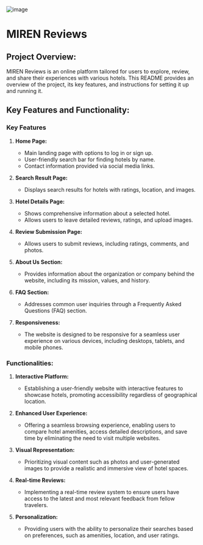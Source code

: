 ![image](https://github.com/Mistire/MIREN-hotel_reviewing_website/assets/96515111/ab47927a-eb74-498a-bb1a-701d164eb78f)

# MIREN Reviews

## Project Overview:

MIREN Reviews is an online platform tailored for users to explore, review, and share their experiences with various hotels. This README provides an overview of the project, its key features, and instructions for setting it up and running it.

## Key Features and Functionality:
### Key Features

1. **Home Page:**
   - Main landing page with options to log in or sign up.
   - User-friendly search bar for finding hotels by name.
   - Contact information provided via social media links.

2. **Search Result Page:**
   - Displays search results for hotels with ratings, location, and images.

3. **Hotel Details Page:**
   - Shows comprehensive information about a selected hotel.
   - Allows users to leave detailed reviews, ratings, and upload images.

4. **Review Submission Page:**
   - Allows users to submit reviews, including ratings, comments, and photos.

5. **About Us Section:**
   - Provides information about the organization or company behind the website, including its mission, values, and history.

6. **FAQ Section:**
   - Addresses common user inquiries through a Frequently Asked Questions (FAQ) section.

7. **Responsiveness:**
   - The website is designed to be responsive for a seamless user experience on various devices, including desktops, tablets, and mobile phones.


### Functionalities:

1. **Interactive Platform:**
   - Establishing a user-friendly website with interactive features to showcase hotels, promoting accessibility regardless of geographical location.

2. **Enhanced User Experience:**
   - Offering a seamless browsing experience, enabling users to compare hotel amenities, access detailed descriptions, and save time by eliminating the need to visit multiple websites.

3. **Visual Representation:**
   - Prioritizing visual content such as photos and user-generated images to provide a realistic and immersive view of hotel spaces.

4. **Real-time Reviews:**
   - Implementing a real-time review system to ensure users have access to the latest and most relevant feedback from fellow travelers.

5. **Personalization:**
   - Providing users with the ability to personalize their searches based on preferences, such as amenities, location, and user ratings.
